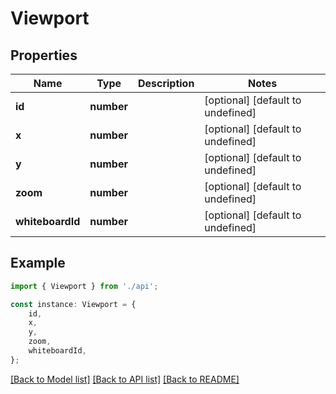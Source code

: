 # Viewport


## Properties

Name | Type | Description | Notes
------------ | ------------- | ------------- | -------------
**id** | **number** |  | [optional] [default to undefined]
**x** | **number** |  | [optional] [default to undefined]
**y** | **number** |  | [optional] [default to undefined]
**zoom** | **number** |  | [optional] [default to undefined]
**whiteboardId** | **number** |  | [optional] [default to undefined]

## Example

```typescript
import { Viewport } from './api';

const instance: Viewport = {
    id,
    x,
    y,
    zoom,
    whiteboardId,
};
```

[[Back to Model list]](../README.md#documentation-for-models) [[Back to API list]](../README.md#documentation-for-api-endpoints) [[Back to README]](../README.md)
